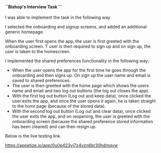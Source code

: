 #### ``Bishop's Interview Task```
I was able to implement the task in the following way

I selected the onboarding and signup screens, and added an additional generic homepage.

When the user first opens the app, the user is first greeted with the onboarding screen. T user is then required to sign up and on sign up, the user is taken to the homescreen.

I implemented the shared preferences functionality in the following way;
- When the user opens the app for the first time he goes through the onboarding and then signs up. On sign up the user name and email is saved to shared preferences.
- The user is then greeted with the home page which shows the users name and email and two log out buttons (the log out closes the app).
- With the first log out button (Log out and keep data), once clicked the user exits the app, and once the user opens it again, he is taken straight to the homr page (because of the stored data).
- With the second log out button (Log out and clear data), once clicked the user exits the app, and on reopening, the user is greeted with the onboarding screen (because the shared preference stored information has been cleared) and can then resign up.

Below is the live testing link.

https://appetize.io/app/0u0p423yj7z4vzn6br30hdmqyw
